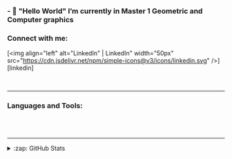 ### - 🌱 "Hello World" I’m currently in Master 1 Geometric and Computer graphics

### Connect with me:

[<img align="left" alt="LinkedIn" | LinkedIn" width="50px" src="https://cdn.jsdelivr.net/npm/simple-icons@v3/icons/linkedin.svg" />][linkedin]

<br />

---

### Languages and Tools:

<br />
<br />

---


<details>
  <summary>:zap: GitHub Stats</summary>

  <img align="left" alt="codeSTACKr's GitHub Stats" src="https://github-readme-stats.codestackr.vercel.app/api?username=MatthieuEdelmann&show_icons=true&hide_border=true" />

</details>


